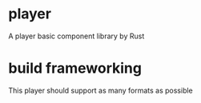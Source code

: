 # player
A player basic component library by Rust

# build frameworking 
  This player should support as many formats as possible
